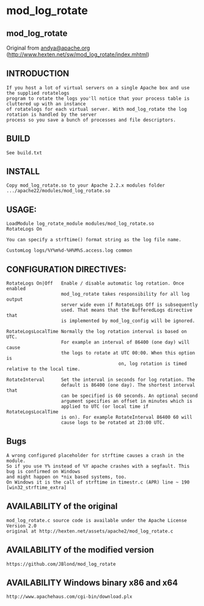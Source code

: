 mod_log_rotate
==============

## mod_log_rotate

Original from andya@apache.org (http://www.hexten.net/sw/mod_log_rotate/index.mhtml)

## INTRODUCTION 

	If you host a lot of virtual servers on a single Apache box and use the supplied rotatelogs  
	program to rotate the logs you'll notice that your process table is cluttered up with an instance 
	of rotatelogs for each virtual server. With mod_log_rotate the log rotation is handled by the server 
	process so you save a bunch of processes and file descriptors. 
 
## BUILD 
	See build.txt
 
## INSTALL

	Copy mod_log_rotate.so to your Apache 2.2.x modules folder
	.../apache22/modules/mod_log_rotate.so

## USAGE:
	
	LoadModule log_rotate_module modules/mod_log_rotate.so
	RotateLogs On

	You can specify a strftime() format string as the log file name. 

	CustomLog logs/%Y%m%d-%H%M%S.access.log common	

## CONFIGURATION DIRECTIVES:
	
	RotateLogs On|Off   Enable / disable automatic log rotation. Once enabled
						mod_log_rotate takes responsibility for all log output
						server wide even if RotateLogs Off is subsequently
						used. That means that the BufferedLogs directive that
						is implemented by mod_log_config will be ignored.
 
	RotateLogsLocalTime Normally the log rotation interval is based on UTC.
						For example an interval of 86400 (one day) will cause
						the logs to rotate at UTC 00:00. When this option is
											 on, log rotation is timed relative to the local time.
 
	RotateInterval      Set the interval in seconds for log rotation. The
						default is 86400 (one day). The shortest interval that
						can be specified is 60 seconds. An optional second
						argument specifies an offset in minutes which is
						applied to UTC (or local time if RotateLogsLocalTime
						is on). For example RotateInterval 86400 60 will
						cause logs to be rotated at 23:00 UTC.  

## Bugs

	A wrong configured placeholder for strftime causes a crash in the module.
	So if you use Y% instead of %Y apache crashes with a segfault. This bug is confirmed on Windows
	and might happen on *nix based systems, too.
	On Windows it is the call of strftime in timestr.c (APR) line ~ 190 [win32_strftime_extra]


## AVAILABILITY of the original
	
	mod_log_rotate.c source code is available under the Apache License Version 2.0
	original at http://hexten.net/assets/apache2/mod_log_rotate.c

## AVAILABILITY of the modified version
	https://github.com/JBlond/mod_log_rotate 

## AVAILABILITY Windows binary x86 and x64
	http://www.apachehaus.com/cgi-bin/download.plx
